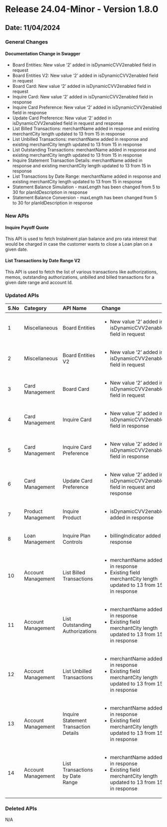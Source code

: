 # Release 24.04-Minor - Version 1.8.0

## Date: 11/04/2024

### General Changes

#### Documentation Change in Swagger

- Board Entities: New value ‘2’ added in isDynamicCVV2enabled field in request
- Board Entities V2: New value ‘2’ added in isDynamicCVV2enabled field in request
- Board Card: New value ‘2’ added in isDynamicCVV2enabled field in request
- Inquire Card: New value ‘2’ added in isDynamicCVV2enabled field in response
- Inquire Card Preference: New value ‘2’ added in isDynamicCVV2enabled field in response
- Update Card Preference: New value ‘2’ added in isDynamicCVV2enabled field in request and response
- List Billed Transactions: merchantName added in response and existing merchantCity length updated to 13 from 15 in response
- List Unbilled Transactions: merchantName added in response and existing merchantCity length updated to 13 from 15 in response
- List Outstanding Transactions: merchantName added in response and existing merchantCity length updated to 13 from 15 in response
- Inquire Statement Transaction Details: merchantName added in response and existing merchantCity length updated to 13 from 15 in response
- List Transactions by Date Range: merchantName added in response and existing merchantCity length updated to 13 from 15 in response
- Statement Balance Simulation - maxLength has been changed from 5 to 30 for planIdDescription in response
- Statement Balance Conversion - maxLength has been changed from 5 to 30 for planIdDescription in response

### New APIs

#### Inquire Payoff Quote

This API is used to fetch Instalment plan balance and pro rata interest that would be charged in case the customer wants to close a Loan plan on a given date.

#### List Transactions by Date Range V2

This API is used to fetch the list of various transactions like authorizations, memos, outstanding authorizations, unbilled and billed transactions for a given date range and account Id.

### Updated APIs

| S.No |  Category | API Name |  Change |
| :---  | :------- |  :------ | :------- |
| 1 | Miscellaneous | Board Entities | <ul> <li> New value ‘2’ added in isDynamicCVV2enabled field in request |
| 2 | Miscellaneous | Board Entities V2 | <ul> <li> New value ‘2’ added in isDynamicCVV2enabled field in request |
| 3 | Card Management | Board Card | <ul> <li> New value ‘2’ added in isDynamicCVV2enabled field in request |
| 4 | Card Management | Inquire Card | <ul> <li> New value ‘2’ added in isDynamicCVV2enabled field in response |
| 5 | Card Management | Inquire Card Preference | <ul> <li> New value ‘2’ added in isDynamicCVV2enabled field in response |
| 6 | Card Management | Update Card Preference | <ul> <li> New value ‘2’ added in isDynamicCVV2enabled field in request and response|
| 7 | Product Management | Inquire Product | <ul> <li> isDynamicCVV2enabled added in response |
| 8 | Loan Management | Inquire Plan Controls | <ul> <li> billingIndicator added in response |
| 10 | Account Management | List Billed Transactions | <ul> <li> merchantName added in response </li> <li> Existing field merchantCity length updated to 13 from 15 in response |
| 11 | Account Management | List Outstanding Authorizations | <ul> <li> merchantName added in response </li> <li> Existing field merchantCity length updated to 13 from 15 in response |
| 12 | Account Management | List Unbilled Transactions | <ul> <li> merchantName added in response </li> <li> Existing field merchantCity length updated to 13 from 15 in response |
| 13 | Account Management | Inquire Statement Transaction Details | <ul> <li> merchantName added in response </li> <li> Existing field merchantCity length updated to 13 from 15 in response |
| 14 | Account Management | List Transactions by Date Range | <ul> <li> merchantName added in response </li> <li> Existing field merchantCity length updated to 13 from 15 in response |

### Deleted APIs

N/A
